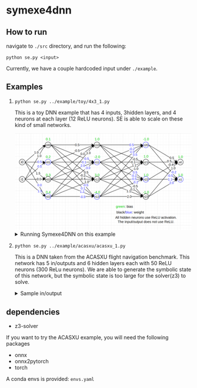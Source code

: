 # symexe4dnn

## How to run
navigate to ```./src``` directory, and run the following:
```
python se.py <input>
```
Currently, we have a couple hardcoded input under ```./example```.

## Examples
1.   
    ```
    python se.py ../example/toy/4x3_1.py
    ```
    This is a toy DNN example that has 4 inputs, 3hidden layers, and 4 neurons at each layer (12 ReLU neurons). SE is able to scale on these kind of small networks.
    
    <img src="./img/4x3.png" />
     <br/>
    
    
    <details>

    <summary>Running Symexe4DNN on this example</summary>

    ```
    $ python se.py ../example/toy/4x3_1.py

    =========SE started=========
    layer: 0
            inputs: ['i0', 'i1']
    layer: 1
            inputs: ['n00', 'n01', 'n02', 'n03']
    layer: 2
            inputs: ['n10', 'n11', 'n12', 'n13']
    layer: 3
            inputs: ['n20', 'n21', 'n22', 'n23']
    ============================
    DONE:
    2       inputs
    4       layers
    2       outputs
    time used: 
    0.007296120000319206 s
    symbolic states obtained
    And(n00 ==
        If(1*i0 + 1*i1 + 1/10 <= 0, 0, 1*i0 + 1*i1 + 1/10),
        n01 ==
        If(1/2*i0 + 1/2*i1 + 1/5 <= 0, 0, 1/2*i0 + 1/2*i1 + 1/5),
        n02 ==
        If(3/2*i0 + 0*i1 + 3/10 <= 0, 0, 3/2*i0 + 0*i1 + 3/10),
        n03 ==
        If(0*i0 + 3/2*i1 + 2/5 <= 0, 0, 0*i0 + 3/2*i1 + 2/5),
        n10 ==
        If(1/2*n00 + -1/2*n01 + 0*n02 + 1*n03 + 1 <= 0,
        0,
        1/2*n00 + -1/2*n01 + 0*n02 + 1*n03 + 1),
        n11 ==
        If(-1/2*n00 + 1/10*n01 + 2*n02 + -3*n03 + -2 <= 0,
        0,
        -1/2*n00 + 1/10*n01 + 2*n02 + -3*n03 + -2),
        n12 ==
        If(1/2*n00 + -1/5*n01 + 2/5*n02 + 1*n03 + 3 <= 0,
        0,
        1/2*n00 + -1/5*n01 + 2/5*n02 + 1*n03 + 3),
        n13 ==
        If(-1/2*n00 + 1/10*n01 + 6/5*n02 + -1/2*n03 + -4 <= 0,
        0,
        -1/2*n00 + 1/10*n01 + 6/5*n02 + -1/2*n03 + -4),
        n20 ==
        If(1/2*n10 + -1/5*n11 + 1/2*n12 + 1/2*n13 + -1 <= 0,
        0,
        1/2*n10 + -1/5*n11 + 1/2*n12 + 1/2*n13 + -1),
        n21 ==
        If(-1/2*n10 + 1/10*n11 + 11/10*n12 + -1*n13 + 1 <= 0,
        0,
        -1/2*n10 + 1/10*n11 + 11/10*n12 + -1*n13 + 1),
        n22 ==
        If(1/2*n10 + -1/5*n11 + -1/2*n12 + 1/5*n13 + 1 <= 0,
        0,
        1/2*n10 + -1/5*n11 + -1/2*n12 + 1/5*n13 + 1),
        n23 ==
        If(-1/2*n10 + 1/10*n11 + 11/10*n12 + 2*n13 + -1 <= 0,
        0,
        -1/2*n10 + 1/10*n11 + 11/10*n12 + 2*n13 + -1),
        o0 == 1/2*n20 + 1/2*n21 + -2/5*n22 + 1*n23 + 1,
        o1 == -1/5*n20 + -1/2*n21 + 11/10*n22 + 2*n23 + 1)

    =========SE finished=========
    ```
    </details>
2. 
    ```
    python se.py ../example/acasxu/acasxu_1.py
    ```
    This is a DNN taken from the ACASXU flight navigation benchmark. This network has 5 in/outputs and 6 hidden layers each with 50 ReLU neurons (300 ReLu neurons). We are able to generate the symbolic state of this network, but the symbolic state is too large for the solver(z3) to solve.

    <details>
    <summary>Sample in/output</summary>

    ```
    $ python se.py ../example/acasxu/acasxu_1.py
    =========SE started=========
    layer: 0
            inputs: ['i0', 'i1', 'i2', 'i3', 'i4']
    layer: 1
            inputs: ['n00', 'n01', 'n02', 'n03', 'n04', 'n05', 'n06', 'n07', 'n08', 'n09', 'n010', 'n011', 'n012', 'n013', 'n014', 'n015', 'n016', 'n017', 'n018', 'n019', 'n020', 'n021', 'n022', 'n023', 'n024', 'n025', 'n026', 'n027', 'n028', 'n029', 'n030', 'n031', 'n032', 'n033', 'n034', 'n035', 'n036', 'n037', 'n038', 'n039', 'n040', 'n041', 'n042', 'n043', 'n044', 'n045', 'n046', 'n047', 'n048', 'n049']
    layer: 2
            inputs: ['n10', 'n11', 'n12', 'n13', 'n14', 'n15', 'n16', 'n17', 'n18', 'n19', 'n110', 'n111', 'n112', 'n113', 'n114', 'n115', 'n116', 'n117', 'n118', 'n119', 'n120', 'n121', 'n122', 'n123', 'n124', 'n125', 'n126', 'n127', 'n128', 'n129', 'n130', 'n131', 'n132', 'n133', 'n134', 'n135', 'n136', 'n137', 'n138', 'n139', 'n140', 'n141', 'n142', 'n143', 'n144', 'n145', 'n146', 'n147', 'n148', 'n149']
    layer: 3
            inputs: ['n20', 'n21', 'n22', 'n23', 'n24', 'n25', 'n26', 'n27', 'n28', 'n29', 'n210', 'n211', 'n212', 'n213', 'n214', 'n215', 'n216', 'n217', 'n218', 'n219', 'n220', 'n221', 'n222', 'n223', 'n224', 'n225', 'n226', 'n227', 'n228', 'n229', 'n230', 'n231', 'n232', 'n233', 'n234', 'n235', 'n236', 'n237', 'n238', 'n239', 'n240', 'n241', 'n242', 'n243', 'n244', 'n245', 'n246', 'n247', 'n248', 'n249']
    layer: 4
            inputs: ['n30', 'n31', 'n32', 'n33', 'n34', 'n35', 'n36', 'n37', 'n38', 'n39', 'n310', 'n311', 'n312', 'n313', 'n314', 'n315', 'n316', 'n317', 'n318', 'n319', 'n320', 'n321', 'n322', 'n323', 'n324', 'n325', 'n326', 'n327', 'n328', 'n329', 'n330', 'n331', 'n332', 'n333', 'n334', 'n335', 'n336', 'n337', 'n338', 'n339', 'n340', 'n341', 'n342', 'n343', 'n344', 'n345', 'n346', 'n347', 'n348', 'n349']
    layer: 5
            inputs: ['n40', 'n41', 'n42', 'n43', 'n44', 'n45', 'n46', 'n47', 'n48', 'n49', 'n410', 'n411', 'n412', 'n413', 'n414', 'n415', 'n416', 'n417', 'n418', 'n419', 'n420', 'n421', 'n422', 'n423', 'n424', 'n425', 'n426', 'n427', 'n428', 'n429', 'n430', 'n431', 'n432', 'n433', 'n434', 'n435', 'n436', 'n437', 'n438', 'n439', 'n440', 'n441', 'n442', 'n443', 'n444', 'n445', 'n446', 'n447', 'n448', 'n449']
    layer: 6
            inputs: ['n50', 'n51', 'n52', 'n53', 'n54', 'n55', 'n56', 'n57', 'n58', 'n59', 'n510', 'n511', 'n512', 'n513', 'n514', 'n515', 'n516', 'n517', 'n518', 'n519', 'n520', 'n521', 'n522', 'n523', 'n524', 'n525', 'n526', 'n527', 'n528', 'n529', 'n530', 'n531', 'n532', 'n533', 'n534', 'n535', 'n536', 'n537', 'n538', 'n539', 'n540', 'n541', 'n542', 'n543', 'n544', 'n545', 'n546', 'n547', 'n548', 'n549']
    ============================
    DONE:
    5       inputs
    7       layers
    5       outputs
    time used: 
    0.7024715990010009 s
    symbolic states obtained
    (smt formula omitted)
    ...

    =========SE finished=========
    1. Generating random inputs and obtain outputs
    failed to solve
    2. Simulating concrete execution
    failed to solve
    =============     =============
    =============DONE:============
    
    ```
    </details>


## dependencies
- z3-solver

If you want to try the ACASXU example, you will need the following packages 
- onnx
- onnx2pytorch
- torch

A conda envs is provided: ```envs.yaml```
